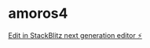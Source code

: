 # amoros4

[Edit in StackBlitz next generation editor ⚡️](https://stackblitz.com/~/github.com/arthurbmf/amoros4)